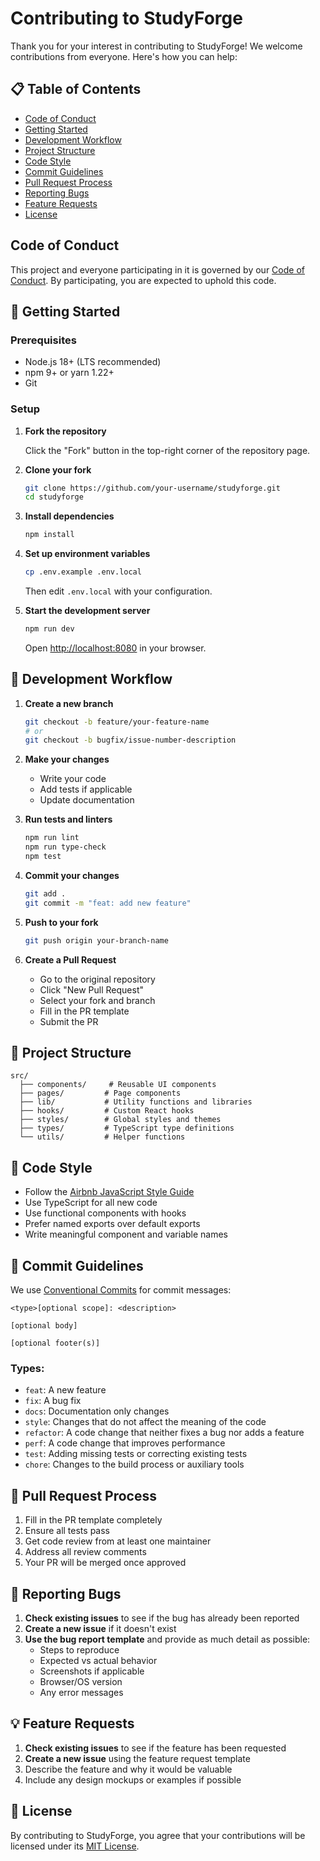 # Contributing to StudyForge

Thank you for your interest in contributing to StudyForge! We welcome contributions from everyone. Here's how you can help:

## 📋 Table of Contents

- [Code of Conduct](#code-of-conduct)
- [Getting Started](#-getting-started)
- [Development Workflow](#-development-workflow)
- [Project Structure](#-project-structure)
- [Code Style](#-code-style)
- [Commit Guidelines](#-commit-guidelines)
- [Pull Request Process](#-pull-request-process)
- [Reporting Bugs](#-reporting-bugs)
- [Feature Requests](#-feature-requests)
- [License](#-license)

## Code of Conduct

This project and everyone participating in it is governed by our [Code of Conduct](CODE_OF_CONDUCT.md). By participating, you are expected to uphold this code.

## 🚀 Getting Started

### Prerequisites

- Node.js 18+ (LTS recommended)
- npm 9+ or yarn 1.22+
- Git

### Setup

1. **Fork the repository**
   
   Click the "Fork" button in the top-right corner of the repository page.

2. **Clone your fork**
   ```bash
   git clone https://github.com/your-username/studyforge.git
   cd studyforge
   ```

3. **Install dependencies**
   ```bash
   npm install
   ```

4. **Set up environment variables**
   ```bash
   cp .env.example .env.local
   ```
   Then edit `.env.local` with your configuration.

5. **Start the development server**
   ```bash
   npm run dev
   ```
   Open [http://localhost:8080](http://localhost:8080) in your browser.

## 🔄 Development Workflow

1. **Create a new branch**
   ```bash
   git checkout -b feature/your-feature-name
   # or
   git checkout -b bugfix/issue-number-description
   ```

2. **Make your changes**
   - Write your code
   - Add tests if applicable
   - Update documentation

3. **Run tests and linters**
   ```bash
   npm run lint
   npm run type-check
   npm test
   ```

4. **Commit your changes**
   ```bash
   git add .
   git commit -m "feat: add new feature"
   ```

5. **Push to your fork**
   ```bash
   git push origin your-branch-name
   ```

6. **Create a Pull Request**
   - Go to the original repository
   - Click "New Pull Request"
   - Select your fork and branch
   - Fill in the PR template
   - Submit the PR

## 📁 Project Structure

```
src/
  ├── components/     # Reusable UI components
  ├── pages/         # Page components
  ├── lib/           # Utility functions and libraries
  ├── hooks/         # Custom React hooks
  ├── styles/        # Global styles and themes
  ├── types/         # TypeScript type definitions
  └── utils/         # Helper functions
```

## 🎨 Code Style

- Follow the [Airbnb JavaScript Style Guide](https://github.com/airbnb/javascript)
- Use TypeScript for all new code
- Use functional components with hooks
- Prefer named exports over default exports
- Write meaningful component and variable names

## 📝 Commit Guidelines

We use [Conventional Commits](https://www.conventionalcommits.org/) for commit messages:

```
<type>[optional scope]: <description>

[optional body]

[optional footer(s)]
```

### Types:
- `feat`: A new feature
- `fix`: A bug fix
- `docs`: Documentation only changes
- `style`: Changes that do not affect the meaning of the code
- `refactor`: A code change that neither fixes a bug nor adds a feature
- `perf`: A code change that improves performance
- `test`: Adding missing tests or correcting existing tests
- `chore`: Changes to the build process or auxiliary tools

## 🔄 Pull Request Process

1. Fill in the PR template completely
2. Ensure all tests pass
3. Get code review from at least one maintainer
4. Address all review comments
5. Your PR will be merged once approved

## 🐛 Reporting Bugs

1. **Check existing issues** to see if the bug has already been reported
2. **Create a new issue** if it doesn't exist
3. **Use the bug report template** and provide as much detail as possible:
   - Steps to reproduce
   - Expected vs actual behavior
   - Screenshots if applicable
   - Browser/OS version
   - Any error messages

## 💡 Feature Requests

1. **Check existing issues** to see if the feature has been requested
2. **Create a new issue** using the feature request template
3. Describe the feature and why it would be valuable
4. Include any design mockups or examples if possible

## 📄 License

By contributing to StudyForge, you agree that your contributions will be licensed under its [MIT License](LICENSE).
